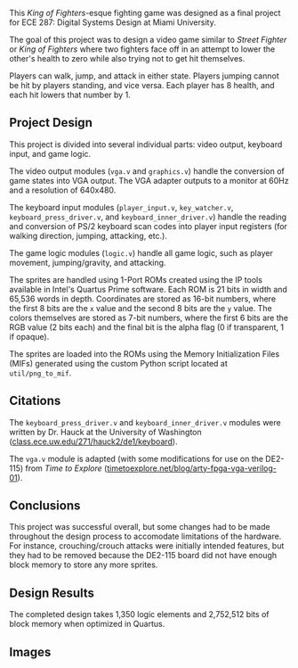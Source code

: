 This *King of Fighters*-esque fighting game was designed as a final project for ECE 287: Digital Systems Design at Miami University.

The goal of this project was to design a video game similar to *Street Fighter* or *King of Fighters* where two fighters face off in an attempt to lower the other's health to zero while also trying not to get hit themselves.

Players can walk, jump, and attack in either state.  Players jumping cannot be hit by players standing, and vice versa.  Each player has 8 health, and each hit lowers that number by 1.

## Project Design

This project is divided into several individual parts: video output, keyboard input, and game logic.

The video output modules (`vga.v` and `graphics.v`) handle the conversion of game states into VGA output.  The VGA adapter outputs to a monitor at 60Hz and a resolution of 640x480.

The keyboard input modules (`player_input.v`, `key_watcher.v`, `keyboard_press_driver.v`, and `keyboard_inner_driver.v`) handle the reading and conversion of PS/2 keyboard scan codes into player input registers (for walking direction, jumping, attacking, etc.).

The game logic modules (`logic.v`) handle all game logic, such as player movement, jumping/gravity, and attacking.

The sprites are handled using 1-Port ROMs created using the IP tools available in Intel's Quartus Prime software.  Each ROM is 21 bits in width and 65,536 words in depth.  Coordinates are stored as 16-bit numbers, where the first 8 bits are the `x` value and the second 8 bits are the `y` value.  The colors themselves are stored as 7-bit numbers, where the first 6 bits are the RGB value (2 bits each) and the final bit is the alpha flag (0 if transparent, 1 if opaque).

The sprites are loaded into the ROMs using the Memory Initialization Files (MIFs) generated using the custom Python script located at `util/png_to_mif`.

## Citations

The `keyboard_press_driver.v` and `keyboard_inner_driver.v` modules were written by Dr. Hauck at the University of Washington ([class.ece.uw.edu/271/hauck2/de1/keyboard](https://class.ece.uw.edu/271/hauck2/de1/keyboard/KeyboardFiles.zip)).

The `vga.v` module is adapted (with some modifications for use on the DE2-115) from *Time to Explore* ([timetoexplore.net/blog/arty-fpga-vga-verilog-01](https://timetoexplore.net/blog/arty-fpga-vga-verilog-01)).

## Conclusions

This project was successful overall, but some changes had to be made throughout the design process to accomodate limitations of the hardware.  For instance, crouching/crouch attacks were initially intended features, but they had to be removed because the DE2-115 board did not have enough block memory to store any more sprites.

## Design Results

The completed design takes 1,350 logic elements and 2,752,512 bits of block memory when optimized in Quartus.

## Images
